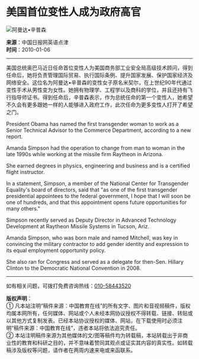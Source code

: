 # 美国首位变性人成为政府高官

![阿曼达•辛普森](http://gol.edu.cn/img/l01.jpg)

**来源**：中国日报网英语点津  
**时间**：2010-01-06  

---

美国总统奥巴马近日任命首位变性人为美国商务部工业安全局高级技术顾问，得到任命后，她将负责管理国际贸易、执行国际条例、提升国家发展、保护国家经济及网络安全。这位名为阿曼达•辛普森的变性女子原名米契尔，在上世纪90年代通过变性手术从男性变为女性。她拥有物理学、工程学以及商科的学位，并且还持有飞行指导师证书。得到任命后，辛普森表示，作为总统任命的第一个变性人，她希望不久会有更多跟她一样的人能够进入政府工作，此次任命为更多变性人打开了希望之门。

President Obama has named the first transgender woman to work as a Senior Technical Advisor to the Commerce Department, according to a new report.

Amanda Simpson had the operation to change from man to woman in the late 1990s while working at the missile firm Raytheon in Arizona.

She earned degrees in physics, engineering and business and is a certified flight instructor.

In a statement, Simpson, a member of the National Center for Transgender Equality's board of directors, said that "as one of the first transgender presidential appointees to the federal government, I hope that I will soon be one of hundreds, and that this appointment opens future opportunities for many others."

Simpson recently served as Deputy Director in Advanced Technology Development at Raytheon Missile Systems in Tucson, Ariz.

Amanda Simpson, who was born male and named Mitchell, was key in convincing the military contractor to add gender identity and expression to its equal employment opportunity policy.

She also ran for Congress and served as a delegate for then-Sen. Hillary Clinton to the Democratic National Convention in 2008.

---

如有相关问题，可拨打免费咨询热线：[010-58443520](tel:010-58443520)

**版权声明**：  
① 凡本站注明“稿件来源：中国教育在线”的所有文字、图片和音视频稿件，版权均属本网所有，任何媒体、网站或个人未经本网协议授权不得转载、链接、转贴或以其他方式复制发表。已经本站协议授权的媒体、网站，在下载使用时必须注明“稿件来源：中国教育在线”，违者本站将依法追究责任。  
② 本站注明稿件来源为其他媒体的文/图等稿件均为转载稿，本站转载出于非商业性的教育和科研之目的，并不意味着赞同其观点或证实其内容的真实性。如转载稿涉及版权等问题，请作者在两周内速来电或来函联系。
<!-- tcd_original_link https://www.eol.cn/english/a_level_zixun/201001/t20100106_437599.shtml -->
